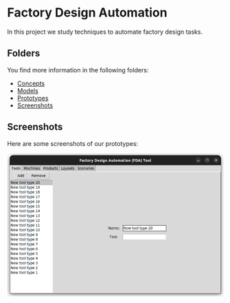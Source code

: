 # Factory Design Automation

In this project we study techniques to automate factory design tasks.

## Folders

You find more information in the following folders:

* [Concepts](./concepts)
* [Models](./models)
* [Prototypes](./prototypes)
* [Screenshots](./screenshots)

## Screenshots

Here are some screenshots of our prototypes:

![Screenshot](./screenshots/python.png)